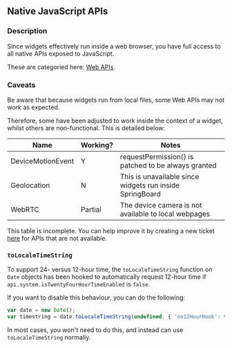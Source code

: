 ## Native JavaScript APIs
### Description

Since widgets effectively run inside a web browser, you have full access to all native APIs exposed to JavaScript.

These are categoried here: [Web APIs](https://developer.mozilla.org/en-US/docs/Web/API).

### Caveats

Be aware that because widgets run from local files, some Web APIs may not work as expected.

Therefore, some have been adjusted to work inside the context of a widget, whilst others are non-functional. This is detailed below:

| Name                 | Working?    | Notes                                                    |
|----------------------|-------------|----------------------------------------------------------|
| DeviceMotionEvent    | Y           | requestPermission() is patched to be always granted      |
| Geolocation          | N           | This is unavailable since widgets run inside SpringBoard |
| WebRTC               | Partial     | The device camera is not available to local webpages     |


This table is incomplete.
You can help improve it by creating a new ticket [here](https://github.com/Matchstic/libwidgetinfo/issues) for APIs that are not available.

### `toLocaleTimeString`

To support 24- versus 12-hour time, the `toLocaleTimeString` function on `Date` objects has been hooked to automatically request 12-hour time if `api.system.isTwentyFourHourTimeEnabled` is `false`.

If you want to disable this behaviour, you can do the following:

```js
var date = new Date();
var timestring = date.toLocaleTimeString(undefined, { 'no12HourHook': true, ... /* any other options */ });
```

In most cases, you won't need to do this, and instead can use `toLocaleTimeString` normally.